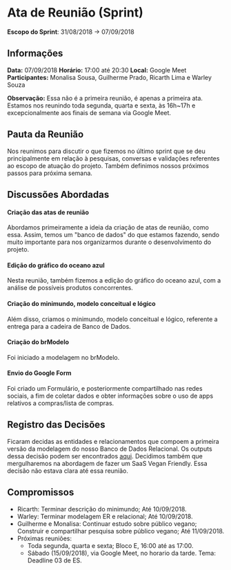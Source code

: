 # Ata de Reunião (Sprint)
**Escopo do Sprint**: 31/08/2018 -> 07/09/2018

## Informações
**Data:** 07/09/2018
**Horário:** 17:00 até 20:30
**Local:** Google Meet
**Participantes:** Monalisa Sousa, Guilherme Prado, Ricarth Lima e Warley Souza

**Observação:** Essa não é a primeira reunião, é apenas a primeira ata. Estamos nos reunindo toda segunda, quarta e sexta, às 16h~17h e excepcionalmente aos finais de semana via Google Meet.

## Pauta da Reunião
Nos reunimos para discutir o que fizemos no último sprint que se deu principalmente em relação à pesquisas, conversas e validações referentes ao escopo de atuação do projeto. Também definimos nossos próximos passos para próxima semana.

## Discussões Abordadas

#### Criação das atas de reunião
Abordamos primeiramente a ideia da criação de atas de reunião, como essa. Assim, temos um "banco de dados" do que estamos fazendo, sendo muito importante para nos organizarmos durante o desenvolvimento do projeto.

#### Edição do gráfico do oceano azul
Nesta reunião, também fizemos a edição do gráfico do oceano azul, com a análise de possíveis produtos concorrentes.

#### Criação do minimundo, modelo conceitual e lógico
Além disso, criamos o minimundo, modelo conceitual e lógico, referente a entrega para a cadeira de Banco de Dados.

#### Criação do brModelo
Foi iniciado a modelagem no brModelo.

#### Envio do Google Form
Foi criado um Formulário, e posteriormente compartilhado nas redes sociais, a fim de coletar dados e obter informações sobre o uso de apps relativos a compras/lista de compras.

## Registro das Decisões
Ficaram decidas as entidades e relacionamentos que compoem a primeira versão da modelagem do nosso Banco de Dados Relacional. Os outputs dessa decisão podem ser encontrados [aqui](https://goo.gl/u5o5YJ).
Decidimos também que mergulharemos na abordagem de fazer um SaaS Vegan Friendly. Essa decisão não estava clara até essa reunião.

## Compromissos
- Ricarth: Terminar descrição do minimundo; Até 10/09/2018.
- Warley: Terminar modelagem ER e relacional; Até 10/09/2018.
- Guilherme e Monalisa: Continuar estudo sobre público vegano; Construir e compartilhar pesquisa sobre público vegano; Até 11/09/2018.
- Próximas reuniões:
  - Toda segunda, quarta e sexta; Bloco E, 16:00 até as 17:00.
  - Sábado (15/09/2018), via Google Meet, no horario da tarde. Tema: Deadline 03 de ES.
